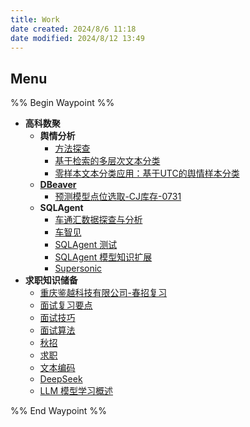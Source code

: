 ```yaml
---
title: Work
date created: 2024/8/6 11:18
date modified: 2024/8/12 13:49
---
```

## Menu

%% Begin Waypoint %%

- **高科数聚**
	- **舆情分析**
		- [方法探查](./%E9%AB%98%E7%A7%91%E6%95%B0%E8%81%9A/%E8%88%86%E6%83%85%E5%88%86%E6%9E%90/%E6%96%B9%E6%B3%95%E6%8E%A2%E6%9F%A5.md)
		- [基于检索的多层次文本分类](./%E9%AB%98%E7%A7%91%E6%95%B0%E8%81%9A/%E8%88%86%E6%83%85%E5%88%86%E6%9E%90/%E5%9F%BA%E4%BA%8E%E6%A3%80%E7%B4%A2%E7%9A%84%E5%A4%9A%E5%B1%82%E6%AC%A1%E6%96%87%E6%9C%AC%E5%88%86%E7%B1%BB.md)
		- [零样本文本分类应用：基于UTC的舆情样本分类](./%E9%AB%98%E7%A7%91%E6%95%B0%E8%81%9A/%E8%88%86%E6%83%85%E5%88%86%E6%9E%90/%E9%9B%B6%E6%A0%B7%E6%9C%AC%E6%96%87%E6%9C%AC%E5%88%86%E7%B1%BB%E5%BA%94%E7%94%A8%EF%BC%9A%E5%9F%BA%E4%BA%8EUTC%E7%9A%84%E8%88%86%E6%83%85%E6%A0%B7%E6%9C%AC%E5%88%86%E7%B1%BB.md)
	- **[DBeaver](./%E9%AB%98%E7%A7%91%E6%95%B0%E8%81%9A/DBeaver/DBeaver.md)**
		- [预测模型点位选取-CJ库存-0731](./%E9%AB%98%E7%A7%91%E6%95%B0%E8%81%9A/DBeaver/%E9%A2%84%E6%B5%8B%E6%A8%A1%E5%9E%8B%E7%82%B9%E4%BD%8D%E9%80%89%E5%8F%96-CJ%E5%BA%93%E5%AD%98-0731.md)
	- **SQLAgent**
		- [车通汇数据探查与分析](./%E9%AB%98%E7%A7%91%E6%95%B0%E8%81%9A/SQLAgent/%E8%BD%A6%E9%80%9A%E6%B1%87%E6%95%B0%E6%8D%AE%E6%8E%A2%E6%9F%A5%E4%B8%8E%E5%88%86%E6%9E%90.md)
		- [车智见](./%E9%AB%98%E7%A7%91%E6%95%B0%E8%81%9A/SQLAgent/%E8%BD%A6%E6%99%BA%E8%A7%81.md)
		- [SQLAgent 测试](./%E9%AB%98%E7%A7%91%E6%95%B0%E8%81%9A/SQLAgent/SQLAgent%20%E6%B5%8B%E8%AF%95.md)
		- [SQLAgent 模型知识扩展](./%E9%AB%98%E7%A7%91%E6%95%B0%E8%81%9A/SQLAgent/SQLAgent%20%E6%A8%A1%E5%9E%8B%E7%9F%A5%E8%AF%86%E6%89%A9%E5%B1%95.md)
		- [Supersonic](./%E9%AB%98%E7%A7%91%E6%95%B0%E8%81%9A/SQLAgent/Supersonic.md)
- **求职知识储备**
	- [重庆鉴越科技有限公司-春招复习](./%E6%B1%82%E8%81%8C%E7%9F%A5%E8%AF%86%E5%82%A8%E5%A4%87/%E9%87%8D%E5%BA%86%E9%89%B4%E8%B6%8A%E7%A7%91%E6%8A%80%E6%9C%89%E9%99%90%E5%85%AC%E5%8F%B8-%E6%98%A5%E6%8B%9B%E5%A4%8D%E4%B9%A0.md)
	- [面试复习要点](./%E6%B1%82%E8%81%8C%E7%9F%A5%E8%AF%86%E5%82%A8%E5%A4%87/%E9%9D%A2%E8%AF%95%E5%A4%8D%E4%B9%A0%E8%A6%81%E7%82%B9.md)
	- [面试技巧](./%E6%B1%82%E8%81%8C%E7%9F%A5%E8%AF%86%E5%82%A8%E5%A4%87/%E9%9D%A2%E8%AF%95%E6%8A%80%E5%B7%A7.md)
	- [面试算法](./%E6%B1%82%E8%81%8C%E7%9F%A5%E8%AF%86%E5%82%A8%E5%A4%87/%E9%9D%A2%E8%AF%95%E7%AE%97%E6%B3%95.md)
	- [秋招](./%E6%B1%82%E8%81%8C%E7%9F%A5%E8%AF%86%E5%82%A8%E5%A4%87/%E7%A7%8B%E6%8B%9B.md)
	- [求职](./%E6%B1%82%E8%81%8C%E7%9F%A5%E8%AF%86%E5%82%A8%E5%A4%87/%E6%B1%82%E8%81%8C.md)
	- [文本编码](./%E6%B1%82%E8%81%8C%E7%9F%A5%E8%AF%86%E5%82%A8%E5%A4%87/%E6%96%87%E6%9C%AC%E7%BC%96%E7%A0%81.md)
	- [DeepSeek](./%E6%B1%82%E8%81%8C%E7%9F%A5%E8%AF%86%E5%82%A8%E5%A4%87/DeepSeek.md)
	- [LLM 模型学习概述](./%E6%B1%82%E8%81%8C%E7%9F%A5%E8%AF%86%E5%82%A8%E5%A4%87/LLM%20%E6%A8%A1%E5%9E%8B%E5%AD%A6%E4%B9%A0%E6%A6%82%E8%BF%B0.md)

%% End Waypoint %%